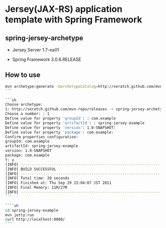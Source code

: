 # Jersey(JAX-RS) application template with Spring Framework

## spring-jersey-archetype

* Jersey Server 1.7-ea01

* Spring Framework 3.0.6.RELEASE

## How to use

````sh
mvn archetype:generate -DarchetypeCatalog=http://seratch.github.com/mvn-repo/releases
```

```sh
Choose archetype:
1: http://seratch.github.com/mvn-repo/releases -> spring-jersey-archetype (Jersey project template with Spring)
Choose a number: : 1
Define value for property 'groupId': : com.example
Define value for property 'artifactId': : spring-jersey-example
Define value for property 'version': 1.0-SNAPSHOT:
Define value for property 'package': com.example:
Confirm properties configuration:
groupId: com.example
artifactId: spring-jersey-example
version: 1.0-SNAPSHOT
package: com.example
Y: y
[INFO] ------------------------------------------------------------------------
[INFO] BUILD SUCCESSFUL
[INFO] ------------------------------------------------------------------------
[INFO] Total time: 20 seconds
[INFO] Finished at: Thu Sep 29 13:04:07 JST 2011
[INFO] Final Memory: 11M/27M
[INFO] ------------------------------------------------------------------------
```

````sh
cd spring-jersey-example
mvn jetty:run
curl http://localhost:8080/
```
